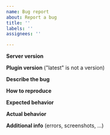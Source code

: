 ```yaml
---
name: Bug report
about: Report a bug
title: ''
labels: ''
assignees: ''

---
```


**Server version**


**Plugin version** ("latest" is not a version)


**Describe the bug**


**How to reproduce**


**Expected behavior**


**Actual behavior**


**Additional info** (errors, screenshots, ...)
